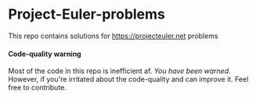 # Project-Euler-problems
This repo contains solutions for https://projecteuler.net problems

#### Code-quality warning
Most of the code in this repo is inefficient af. *You have been warned*. 
However, if you're irritated about the code-quality and can improve it. Feel free to contribute.
